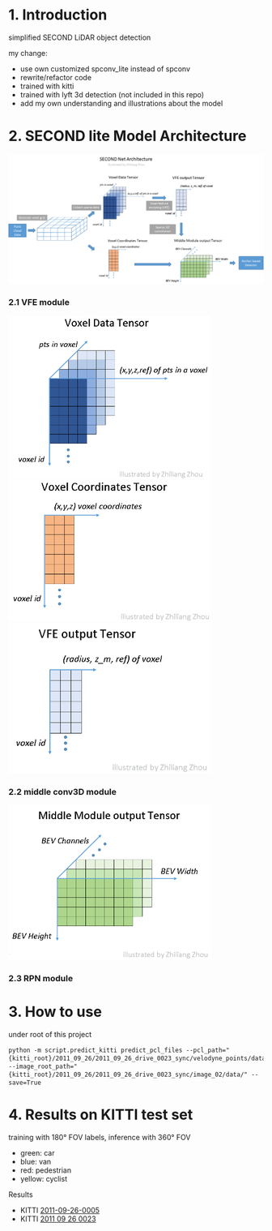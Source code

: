# 1. Introduction
simplified SECOND LiDAR object detection

my change:
* use own customized spconv_lite instead of spconv
* rewrite/refactor code
* trained with kitti
* trained with lyft 3d detection (not included in this repo)
* add my own understanding and illustrations about the model 

# 2. SECOND lite Model Architecture
<img src="./doc/imgs/second.png"  width="1200" />

### 2.1 VFE module
<img src="./doc/imgs/voxel_data.png"  width="400" />
<img src="./doc/imgs/voxel_coord.png"  width="400" />


<img src="./doc/imgs/vfe_output.png"  width="400" />


### 2.2 middle conv3D module
<img src="./doc/imgs/middle_output.png"  width="400" />

### 2.3 RPN module

# 3. How to use

under root of this project
```
python -m script.predict_kitti predict_pcl_files --pcl_path="{kitti_root}/2011_09_26/2011_09_26_drive_0023_sync/velodyne_points/data/" --image_root_path="{kitti_root}/2011_09_26/2011_09_26_drive_0023_sync/image_02/data/" --save=True
```

# 4. Results on KITTI test set
training with 180° FOV labels, inference with 360° FOV
* green: car
* blue: van
* red: pedestrian
* yellow: cyclist

Results
* KITTI [2011-09-26-0005](https://youtu.be/p5ZlXYoMb5o)
* KITTI [2011 09 26 0023](https://youtu.be/fRAjDE7FdDQ)